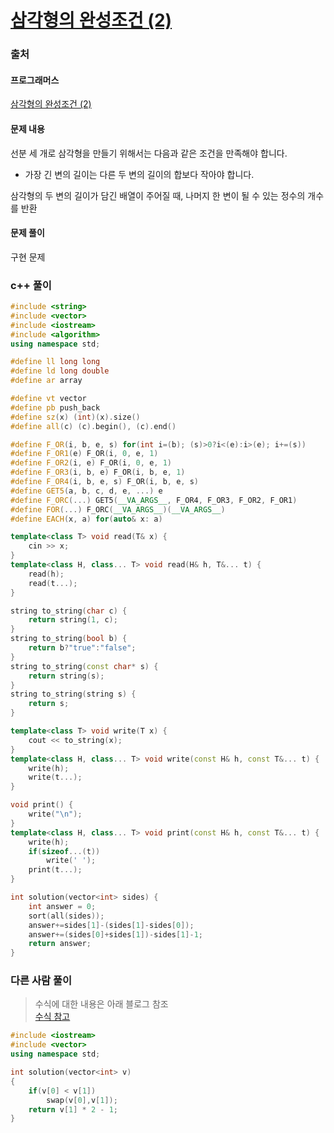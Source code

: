 # [삼각형의 완성조건 (2)](https://school.programmers.co.kr/learn/courses/30/lessons/120868)

### 출처
#### 프로그래머스
[삼각형의 완성조건 (2)](https://school.programmers.co.kr/learn/courses/30/lessons/120868)

#### 문제 내용
선분 세 개로 삼각형을 만들기 위해서는 다음과 같은 조건을 만족해야 합니다.

* 가장 긴 변의 길이는 다른 두 변의 길이의 합보다 작아야 합니다.

삼각형의 두 변의 길이가 담긴 배열이 주어질 때, 나머지 한 변이 될 수 있는 정수의 개수를 반환

#### 문제 풀이
구현 문제

### c++ 풀이
```c++
#include <string>
#include <vector>
#include <iostream>
#include <algorithm>
using namespace std;

#define ll long long
#define ld long double
#define ar array

#define vt vector
#define pb push_back
#define sz(x) (int)(x).size()
#define all(c) (c).begin(), (c).end()

#define F_OR(i, b, e, s) for(int i=(b); (s)>0?i<(e):i>(e); i+=(s))
#define F_OR1(e) F_OR(i, 0, e, 1)
#define F_OR2(i, e) F_OR(i, 0, e, 1)
#define F_OR3(i, b, e) F_OR(i, b, e, 1)
#define F_OR4(i, b, e, s) F_OR(i, b, e, s)
#define GET5(a, b, c, d, e, ...) e
#define F_ORC(...) GET5(__VA_ARGS__, F_OR4, F_OR3, F_OR2, F_OR1)
#define FOR(...) F_ORC(__VA_ARGS__)(__VA_ARGS__)
#define EACH(x, a) for(auto& x: a)

template<class T> void read(T& x) {
	cin >> x;
}
template<class H, class... T> void read(H& h, T&... t) {
	read(h);
	read(t...);
}

string to_string(char c) {
	return string(1, c);
}
string to_string(bool b) {
	return b?"true":"false";
}
string to_string(const char* s) {
	return string(s);
}
string to_string(string s) {
	return s;
}

template<class T> void write(T x) {
	cout << to_string(x);
}
template<class H, class... T> void write(const H& h, const T&... t) {
	write(h);
	write(t...);
}

void print() {
	write("\n");
}
template<class H, class... T> void print(const H& h, const T&... t) {
	write(h);
	if(sizeof...(t))
		write(' ');
	print(t...);
}

int solution(vector<int> sides) {
    int answer = 0;
    sort(all(sides));
    answer+=sides[1]-(sides[1]-sides[0]);
    answer+=(sides[0]+sides[1])-sides[1]-1;
    return answer;
}
```

### 다른 사람 풀이
> 수식에 대한 내용은 아래 블로그 참조  
[수식 참고](https://tnsgh9603.tistory.com/137)

```c++
#include <iostream>
#include <vector>
using namespace std;

int solution(vector<int> v)
{
    if(v[0] < v[1])
        swap(v[0],v[1]);
    return v[1] * 2 - 1;
}
```